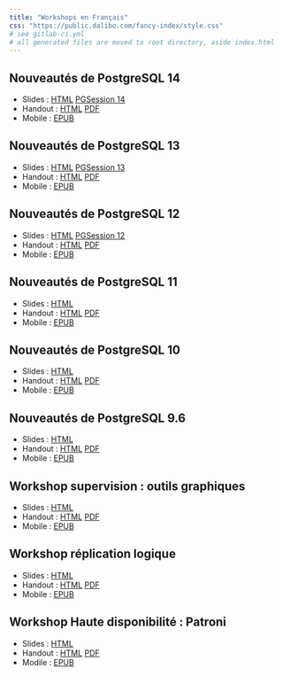 ```yaml
---
title: "Workshops en Français"
css: "https://public.dalibo.com/fancy-index/style.css"
# see gitlab-ci.yml
# all generated files are moved to root directory, aside index.html
---
```


Nouveautés de PostgreSQL 14
--------------------------------------------------------------------------------

* Slides : [HTML](140-postgresql_14.slides.html) [PGSession 14](pgsession14.slides.html)
* Handout : [HTML](140-postgresql_14.handout.html) [PDF](140-postgresql_14.pdf) 
* Mobile : [EPUB](140-postgresql_14.epub)

Nouveautés de PostgreSQL 13
--------------------------------------------------------------------------------

* Slides : [HTML](130-postgresql_13.slides.html) [PGSession 13](pgsession13.slides.html)
* Handout : [HTML](130-postgresql_13.handout.html) [PDF](130-postgresql_13.pdf)
* Mobile : [EPUB](130-postgresql_13.epub)

Nouveautés de PostgreSQL 12
--------------------------------------------------------------------------------

* Slides : [HTML](120-postgresql_12.slides.html) [PGSession 12](pgsession12.slides.html)
* Handout : [HTML](120-postgresql_12.handout.html) [PDF](120-postgresql_12.pdf)
* Mobile : [EPUB](120-postgresql_12.epub)

Nouveautés de PostgreSQL 11
--------------------------------------------------------------------------------

* Slides : [HTML](110-postgresql_11.slides.html)
* Handout : [HTML](110-postgresql_11.handout.html) [PDF](110-postgresql_11.pdf)
* Mobile : [EPUB](110-postgresql_11.epub)

Nouveautés de PostgreSQL 10
--------------------------------------------------------------------------------

* Slides : [HTML](100-postgresql_10.slides.html)
* Handout : [HTML](100-postgresql_10.handout.html) [PDF](100-postgresql_10.pdf)
* Mobile : [EPUB](100-postgresql_10.epub)
  
Nouveautés de PostgreSQL 9.6
--------------------------------------------------------------------------------

* Slides : [HTML](096-postgresql_9.6.slides.html)
* Handout : [HTML](096-postgresql_9.6.handout.html) [PDF](096-postgresql_9.6.pdf)
* Mobile : [EPUB](096-postgresql_9.6.epub)

Workshop supervision : outils graphiques
--------------------------------------------------------------------------------

* Slides : [HTML](supervision.slides.html)
* Handout : [HTML](supervision.handout.html) [PDF](supervision.pdf)
* Mobile : [EPUB](supervision.epub)

Workshop réplication logique
--------------------------------------------------------------------------------

* Slides : [HTML](replication-logique.slides.html)
* Handout : [HTML](replication-logique.handout.html) [PDF](replication-logique.pdf)
* Mobile : [EPUB](replication-logique.epub)

Workshop Haute disponibilité : Patroni
--------------------------------------------------------------------------------

* Slides : [HTML](patroni.slides.html)
* Handout : [HTML](patroni.handout.html) [PDF](patroni.pdf)
* Modile : [EPUB](patroni.epub)